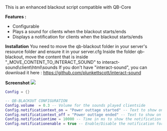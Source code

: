 This is an enhanced blackout script compatible with QB-Core

**Features :**   
- Configurable
- Plays a sound for clients when the blackout starts/ends
- Displays a notification for clients when the blackout starts/ends


**Installation**
You need to move the qb-blackout folder in your server's resource folder and ensure it in your server.cfg
Inside the folder qb-blackout, move the content that is inside "_MOVE_CONTENT_TO_INTERACT_SOUND" to interact-sound\client\html\sounds
If you don't have "interact-sound", you can download it here : https://github.com/plunkettscott/interact-sound

**Screenshot**
![](https://i.imgur.com/BSYlM9X.png)

```lua
Config = {}

-- QB-BLACKOUT CONFIGURATION
Config.volume  = 0.3 -- Volume for the sounds played clientside
Config.notificationtext_on = "Power outtage started" -- Text to show on the notification when the blackout starts
Config.notificationtext_off = "Power outtage ended" -- Text to show on the notification when the blackout ends
Config.notificationtime = 10000 -- Time in ms to show the notification for clients
Config.notificationenable = true -- Enable/Disable the notification for clients

```

